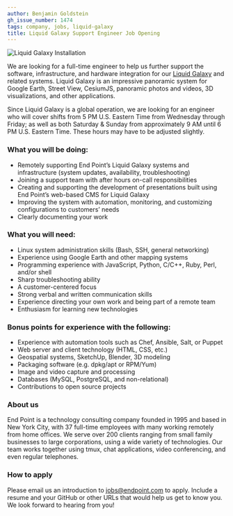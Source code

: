 ```yaml
---
author: Benjamin Goldstein
gh_issue_number: 1474
tags: company, jobs, liquid-galaxy
title: Liquid Galaxy Support Engineer Job Opening
---
```


<img src="/blog/2018/10/02/immersive_gis_job_opening/image-0.jpg" alt="Liquid Galaxy Installation" />

We are looking for a full-time engineer to help us further support the software, infrastructure, and hardware integration for our [Liquid Galaxy](https://liquidgalaxy.endpoint.com/) and related systems. Liquid Galaxy is an impressive panoramic system for Google Earth, Street View, CesiumJS, panoramic photos and videos, 3D visualizations, and other applications.

Since Liquid Galaxy is a global operation, we are looking for an engineer who will cover shifts from 5 PM U.S. Eastern Time from Wednesday through Friday; as well as both Saturday & Sunday from approximately 9 AM until 6 PM U.S. Eastern Time. These hours may have to be adjusted slightly.

### What you will be doing:

-   Remotely supporting End Point’s Liquid Galaxy systems and infrastructure (system updates, availability, troubleshooting)
-   Joining a support team with after hours on-call responsibilities
-   Creating and supporting the development of presentations built using End Point’s web-based CMS for Liquid Galaxy
-   Improving the system with automation, monitoring, and customizing configurations to customers’ needs
-   Clearly documenting your work

### What you will need:

-   Linux system administration skills (Bash, SSH, general networking)
-   Experience using Google Earth and other mapping systems
-   Programming experience with JavaScript, Python, C/C++, Ruby, Perl, and/or shell
-   Sharp troubleshooting ability
-   A customer-centered focus
-   Strong verbal and written communication skills
-   Experience directing your own work and being part of a remote team
-   Enthusiasm for learning new technologies

### Bonus points for experience with the following:

-   Experience with automation tools such as Chef, Ansible, Salt, or Puppet
-   Web server and client technology (HTML, CSS, etc.)
-   Geospatial systems, SketchUp, Blender, 3D modeling
-   Packaging software (e.g. dpkg/apt or RPM/Yum)
-   Image and video capture and processing
-   Databases (MySQL, PostgreSQL, and non-relational)
-   Contributions to open source projects

### About us

End Point is a technology consulting company founded in 1995 and based in New York City, with 37 full-time employees with many working remotely from home offices. We serve over 200 clients ranging from small family businesses to large corporations, using a wide variety of technologies. Our team works together using tmux, chat applications, video conferencing, and even regular telephones.

### How to apply

Please email us an introduction to [jobs@endpoint.com](mailto:jobs@endpoint.com) to apply. Include a resume and your GitHub or other URLs that would help us get to know you. We look forward to hearing from you!
